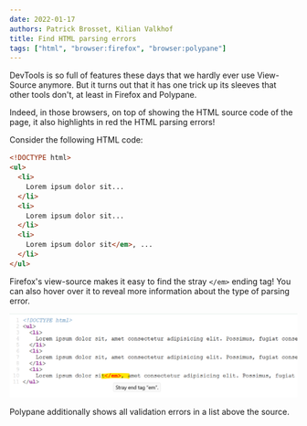 ```yaml
---
date: 2022-01-17
authors: Patrick Brosset, Kilian Valkhof
title: Find HTML parsing errors
tags: ["html", "browser:firefox", "browser:polypane"]
---
```

DevTools is so full of features these days that we hardly ever use View-Source anymore. But it turns out that it has one trick up its sleeves that other tools don't, at least in Firefox and Polypane.

Indeed, in those browsers, on top of showing the HTML source code of the page, it also highlights in red the HTML parsing errors!

Consider the following HTML code:

```html
<!DOCTYPE html>
<ul>
  <li>
    Lorem ipsum dolor sit...
  </li>
  <li>
    Lorem ipsum dolor sit...
  </li>
  <li>
    Lorem ipsum dolor sit</em>, ...
  </li>
</ul>
```

Firefox's view-source makes it easy to find the stray `</em>` ending tag! You can also hover over it to reveal more information about the type of parsing error.

![Screenshot of the View-Source page in Firefox, with a stray em closing tag highlighted in red, with a tooltip](/assets/img/find-html-parsing-errors.png)

Polypane additionally shows all validation errors in a list above the source.
